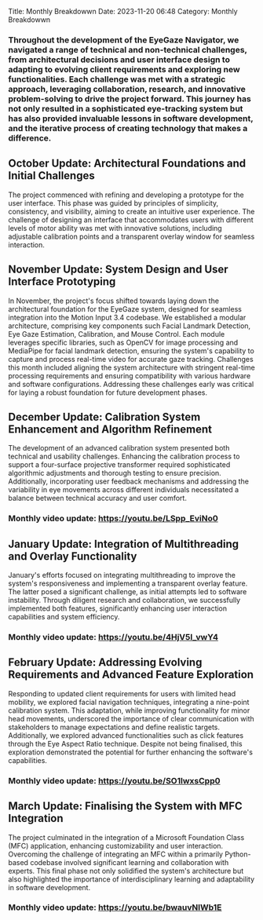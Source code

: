 Title: Monthly Breakdowwn
Date: 2023-11-20 06:48
Category: Monthly Breakdowwn


### Throughout the development of the EyeGaze Navigator, we navigated a range of technical and non-technical challenges, from architectural decisions and user interface design to adapting to evolving client requirements and exploring new functionalities. Each challenge was met with a strategic approach, leveraging collaboration, research, and innovative problem-solving to drive the project forward. This journey has not only resulted in a sophisticated eye-tracking system but has also provided invaluable lessons in software development, and the iterative process of creating technology that makes a difference.

## October Update: Architectural Foundations and Initial Challenges
The project commenced with refining and developing a prototype for the user interface. This phase was guided by principles of simplicity, consistency, and visibility, aiming to create an intuitive user experience. The challenge of designing an interface that accommodates users with different levels of motor ability was met with innovative solutions, including adjustable calibration points and a transparent overlay window for seamless interaction.

## November Update: System Design and User Interface Prototyping
In November, the project's focus shifted towards laying down the architectural foundation for the EyeGaze system, designed for seamless integration into the Motion Input 3.4 codebase. We established a modular architecture, comprising key components such Facial Landmark Detection, Eye Gaze Estimation, Calibration, and Mouse Control. Each module leverages specific libraries, such as OpenCV for image processing and MediaPipe for facial landmark detection, ensuring the system's capability to capture and process real-time video for accurate gaze tracking.
Challenges this month included aligning the system architecture with stringent real-time processing requirements and ensuring compatibility with various hardware and software configurations. Addressing these challenges early was critical for laying a robust foundation for future development phases.

## December Update: Calibration System Enhancement and Algorithm Refinement

The development of an advanced calibration system presented both technical and usability challenges. Enhancing the calibration process to support a four-surface projective transformer required sophisticated algorithmic adjustments and thorough testing to ensure precision. Additionally, incorporating user feedback mechanisms and addressing the variability in eye movements across different individuals necessitated a balance between technical accuracy and user comfort.

### Monthly video update: https://youtu.be/LSpp_EviNo0

## January Update: Integration of Multithreading and Overlay Functionality
January's efforts focused on integrating multithreading to improve the system's responsiveness and implementing a transparent overlay feature. The latter posed a significant challenge, as initial attempts led to software instability. Through diligent research and collaboration, we successfully implemented both features, significantly enhancing user interaction capabilities and system efficiency.

### Monthly video update: https://youtu.be/4HjV5l_vwY4

## February Update: Addressing Evolving Requirements and Advanced Feature Exploration
Responding to updated client requirements for users with limited head mobility, we explored facial navigation techniques, integrating a nine-point calibration system. This adaptation, while improving functionality for minor head movements, underscored the importance of clear communication with stakeholders to manage expectations and define realistic targets.
Additionally, we explored advanced functionalities such as click features through the Eye Aspect Ratio technique. Despite not being finalised, this exploration demonstrated the potential for further enhancing the software's capabilities.

### Monthly video update: https://youtu.be/SO1lwxsCpp0

## March Update: Finalising the System with MFC Integration
The project culminated in the integration of a Microsoft Foundation Class (MFC) application, enhancing customizability and user interaction. Overcoming the challenge of integrating an MFC within a primarily Python-based codebase involved significant learning and collaboration with experts. This final phase not only solidified the system's architecture but also highlighted the importance of interdisciplinary learning and adaptability in software development.

### Monthly video update: https://youtu.be/bwauvNlWb1E




